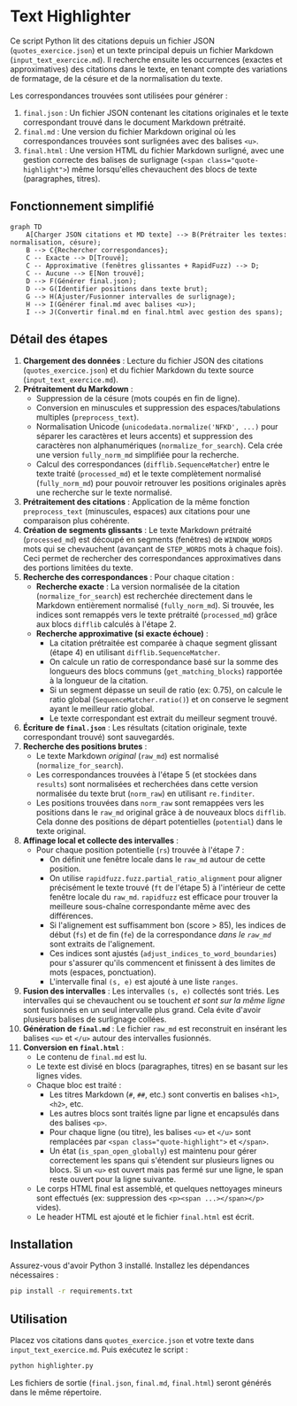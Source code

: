 # Text Highlighter

Ce script Python lit des citations depuis un fichier JSON (`quotes_exercice.json`) et un texte principal depuis un fichier Markdown (`input_text_exercice.md`). Il recherche ensuite les occurrences (exactes et approximatives) des citations dans le texte, en tenant compte des variations de formatage, de la césure et de la normalisation du texte.

Les correspondances trouvées sont utilisées pour générer :

1.  `final.json` : Un fichier JSON contenant les citations originales et le texte correspondant trouvé dans le document Markdown prétraité.
2.  `final.md` : Une version du fichier Markdown original où les correspondances trouvées sont surlignées avec des balises `<u>`.
3.  `final.html` : Une version HTML du fichier Markdown surligné, avec une gestion correcte des balises de surlignage (`<span class="quote-highlight">`) même lorsqu'elles chevauchent des blocs de texte (paragraphes, titres).

## Fonctionnement simplifié

```mermaid
graph TD
    A[Charger JSON citations et MD texte] --> B(Prétraiter les textes: normalisation, césure);
    B --> C{Rechercher correspondances};
    C -- Exacte --> D[Trouvé];
    C -- Approximative (fenêtres glissantes + RapidFuzz) --> D;
    C -- Aucune --> E[Non trouvé];
    D --> F(Générer final.json);
    D --> G(Identifier positions dans texte brut);
    G --> H(Ajuster/Fusionner intervalles de surlignage);
    H --> I(Générer final.md avec balises <u>);
    I --> J(Convertir final.md en final.html avec gestion des spans);
```

## Détail des étapes

1.  **Chargement des données** : Lecture du fichier JSON des citations (`quotes_exercice.json`) et du fichier Markdown du texte source (`input_text_exercice.md`).
2.  **Prétraitement du Markdown** :
    *   Suppression de la césure (mots coupés en fin de ligne).
    *   Conversion en minuscules et suppression des espaces/tabulations multiples (`preprocess_text`).
    *   Normalisation Unicode (`unicodedata.normalize('NFKD', ...)` pour séparer les caractères et leurs accents) et suppression des caractères non alphanumériques (`normalize_for_search`). Cela crée une version `fully_norm_md` simplifiée pour la recherche.
    *   Calcul des correspondances (`difflib.SequenceMatcher`) entre le texte traité (`processed_md`) et le texte complètement normalisé (`fully_norm_md`) pour pouvoir retrouver les positions originales après une recherche sur le texte normalisé.
3.  **Prétraitement des citations** : Application de la même fonction `preprocess_text` (minuscules, espaces) aux citations pour une comparaison plus cohérente.
4.  **Création de segments glissants** : Le texte Markdown prétraité (`processed_md`) est découpé en segments (fenêtres) de `WINDOW_WORDS` mots qui se chevauchent (avançant de `STEP_WORDS` mots à chaque fois). Ceci permet de rechercher des correspondances approximatives dans des portions limitées du texte.
5.  **Recherche des correspondances** : Pour chaque citation :
    *   **Recherche exacte** : La version normalisée de la citation (`normalize_for_search`) est recherchée directement dans le Markdown entièrement normalisé (`fully_norm_md`). Si trouvée, les indices sont remappés vers le texte prétraité (`processed_md`) grâce aux blocs `difflib` calculés à l'étape 2.
    *   **Recherche approximative (si exacte échoue)** :
        *   La citation prétraitée est comparée à chaque segment glissant (étape 4) en utilisant `difflib.SequenceMatcher`.
        *   On calcule un ratio de correspondance basé sur la somme des longueurs des blocs communs (`get_matching_blocks`) rapportée à la longueur de la citation.
        *   Si un segment dépasse un seuil de ratio (ex: 0.75), on calcule le ratio global (`SequenceMatcher.ratio()`) et on conserve le segment ayant le meilleur ratio global.
        *   Le texte correspondant est extrait du meilleur segment trouvé.
6.  **Écriture de `final.json`** : Les résultats (citation originale, texte correspondant trouvé) sont sauvegardés.
7.  **Recherche des positions brutes** :
    *   Le texte Markdown *original* (`raw_md`) est normalisé (`normalize_for_search`).
    *   Les correspondances trouvées à l'étape 5 (et stockées dans `results`) sont normalisées et recherchées dans cette version normalisée du texte brut (`norm_raw`) en utilisant `re.finditer`.
    *   Les positions trouvées dans `norm_raw` sont remappées vers les positions dans le `raw_md` original grâce à de nouveaux blocs `difflib`. Cela donne des positions de départ potentielles (`potential`) dans le texte original.
8.  **Affinage local et collecte des intervalles** :
    *   Pour chaque position potentielle (`rs`) trouvée à l'étape 7 :
        *   On définit une fenêtre locale dans le `raw_md` autour de cette position.
        *   On utilise `rapidfuzz.fuzz.partial_ratio_alignment` pour aligner précisément le texte trouvé (`ft` de l'étape 5) à l'intérieur de cette fenêtre locale du `raw_md`. `rapidfuzz` est efficace pour trouver la meilleure sous-chaîne correspondante même avec des différences.
        *   Si l'alignement est suffisamment bon (score > 85), les indices de début (`fs`) et de fin (`fe`) de la correspondance *dans le `raw_md`* sont extraits de l'alignement.
        *   Ces indices sont ajustés (`adjust_indices_to_word_boundaries`) pour s'assurer qu'ils commencent et finissent à des limites de mots (espaces, ponctuation).
        *   L'intervalle final `(s, e)` est ajouté à une liste `ranges`.
9.  **Fusion des intervalles** : Les intervalles `(s, e)` collectés sont triés. Les intervalles qui se chevauchent ou se touchent *et sont sur la même ligne* sont fusionnés en un seul intervalle plus grand. Cela évite d'avoir plusieurs balises de surlignage collées.
10. **Génération de `final.md`** : Le fichier `raw_md` est reconstruit en insérant les balises `<u>` et `</u>` autour des intervalles fusionnés.
11. **Conversion en `final.html`** :
    *   Le contenu de `final.md` est lu.
    *   Le texte est divisé en blocs (paragraphes, titres) en se basant sur les lignes vides.
    *   Chaque bloc est traité :
        *   Les titres Markdown (`#`, `##`, etc.) sont convertis en balises `<h1>`, `<h2>`, etc.
        *   Les autres blocs sont traités ligne par ligne et encapsulés dans des balises `<p>`.
        *   Pour chaque ligne (ou titre), les balises `<u>` et `</u>` sont remplacées par `<span class="quote-highlight">` et `</span>`.
        *   Un état (`is_span_open_globally`) est maintenu pour gérer correctement les spans qui s'étendent sur plusieurs lignes ou blocs. Si un `<u>` est ouvert mais pas fermé sur une ligne, le span reste ouvert pour la ligne suivante.
    *   Le corps HTML final est assemblé, et quelques nettoyages mineurs sont effectués (ex: suppression des `<p><span ...></span></p>` vides).
    *   Le header HTML est ajouté et le fichier `final.html` est écrit.

## Installation

Assurez-vous d'avoir Python 3 installé. Installez les dépendances nécessaires :

```bash
pip install -r requirements.txt
```

## Utilisation

Placez vos citations dans `quotes_exercice.json` et votre texte dans `input_text_exercice.md`. Puis exécutez le script :

```bash
python highlighter.py
```

Les fichiers de sortie (`final.json`, `final.md`, `final.html`) seront générés dans le même répertoire. 